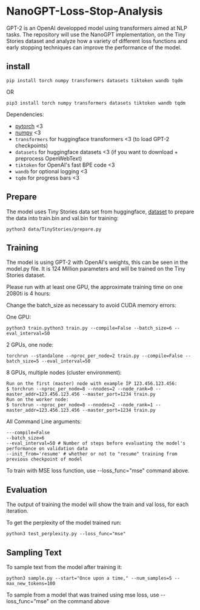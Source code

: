 # NanoGPT-Loss-Stop-Analysis
GPT-2 is an OpenAI developped model using transformers aimed at NLP tasks. The repository will use the NanoGPT implementation, on the Tiny Stories dataset and analyze how a variety of different loss functions and early stopping techniques can improve the performance of the model.

## install

```
pip install torch numpy transformers datasets tiktoken wandb tqdm
```
OR
```
pip3 install torch numpy transformers datasets tiktoken wandb tqdm
```
Dependencies:

- [pytorch](https://pytorch.org) <3
- [numpy](https://numpy.org/install/) <3
-  `transformers` for huggingface transformers <3 (to load GPT-2 checkpoints)
-  `datasets` for huggingface datasets <3 (if you want to download + preprocess OpenWebText)
-  `tiktoken` for OpenAI's fast BPE code <3
-  `wandb` for optional logging <3
-  `tqdm` for progress bars <3


## Prepare

The model uses Tiny Stories data set from huggingface,
[dataset](https://huggingface.co/datasets/roneneldan/TinyStories)
to prepare the data into train.bin and val.bin for training:
```
python3 data/TinyStories/prepare.py
```

## Training

The model is using GPT-2 with OpenAI's weights, this can be seen in the model.py file. It is 124 Million parameters and will be trained on the Tiny Stories dataset.

Please run with at least one GPU, the approximate training time on one 2080ti is 4 hours:

Change the batch_size as necessary to avoid CUDA memory errors:

One GPU:
```
python3 train.python3 train.py --compile=False --batch_size=6 --eval_interval=50
```

2 GPUs, one node:
```
torchrun --standalone --nproc_per_node=2 train.py --compile=False --batch_size=5 --eval_interval=50
```

8 GPUs, multiple nodes (cluster environment):
```
Run on the first (master) node with example IP 123.456.123.456:
$ torchrun --nproc_per_node=8 --nnodes=2 --node_rank=0 --master_addr=123.456.123.456 --master_port=1234 train.py
Run on the worker node:
$ torchrun --nproc_per_node=8 --nnodes=2 --node_rank=1 --master_addr=123.456.123.456 --master_port=1234 train.py
```

All Command Line arguments:
```
---compile=False
--batch_size=6
--eval_interval=50 # Number of steps before evaluating the model's performance on validation data
--init_from='resume' # whether or not to "resume" training from previous checkpoint of model
```

To train with MSE loss function, use --loss_func="mse" command above.

## Evaluation

The output of training the model will show the train and val loss, for each iteration.

To get the perplexity of the model trained run:
```
python3 test_perplexity.py --loss_func="mse"
```

## Sampling Text

To sample text from the model after training it:
```
python3 sample.py --start="Once upon a time," --num_samples=5 --max_new_tokens=100
```

To sample from a model that was trained using mse loss, use --loss_func="mse" on the command above


